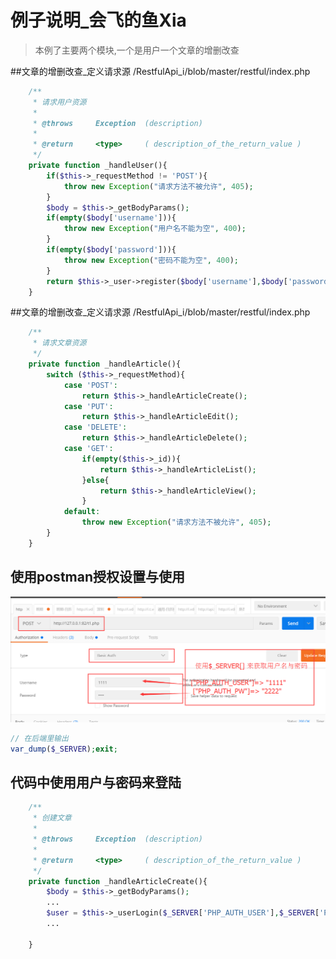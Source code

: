 # 例子说明_会飞的鱼Xia
>本例了主要两个模块,一个是用户一个文章的增删改查

##文章的增删改查_定义请求源
/RestfulApi_i/blob/master/restful/index.php  
```php
	/**
	 * 请求用户资源
	 *
	 * @throws     Exception  (description)
	 *
	 * @return     <type>     ( description_of_the_return_value )
	 */
	private function _handleUser(){
		if($this->_requestMethod != 'POST'){
			throw new Exception("请求方法不被允许", 405);
		}
		$body = $this->_getBodyParams();
		if(empty($body['username'])){
			throw new Exception("用户名不能为空", 400);
		}
		if(empty($body['password'])){
			throw new Exception("密码不能为空", 400);
		}
		return $this->_user->register($body['username'],$body['password']);
	}
```

##文章的增删改查_定义请求源
/RestfulApi_i/blob/master/restful/index.php  
```php
	/**
	 * 请求文章资源
	 */
	private function _handleArticle(){
		switch ($this->_requestMethod){
			case 'POST':
				return $this->_handleArticleCreate();
			case 'PUT':
				return $this->_handleArticleEdit();
			case 'DELETE':
				return $this->_handleArticleDelete();
			case 'GET':
				if(empty($this->_id)){
					return $this->_handleArticleList();
				}else{
					return $this->_handleArticleView();
				}
			default:
				throw new Exception("请求方法不被允许", 405);	
		}
	}
```




## 使用postman授权设置与使用

![](RestfulApi/postman_authorization_user_pass.png)

```php
// 在后端里输出
var_dump($_SERVER);exit;
```

## 代码中使用用户与密码来登陆
```php
	/**
	 * 创建文章
	 *
	 * @throws     Exception  (description)
	 *
	 * @return     <type>     ( description_of_the_return_value )
	 */
	private function _handleArticleCreate(){
		$body = $this->_getBodyParams();
		...
		$user = $this->_userLogin($_SERVER['PHP_AUTH_USER'],$_SERVER['PHP_AUTH_PW']);
		...

	}
```